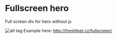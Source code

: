 # Fullscreen hero
Full screen div for hero without js

![alt tag](http://freshfeet.cz/fullscreen/fullscreen-hero.png)
Example here: http://freshfeet.cz/fullscreen/
